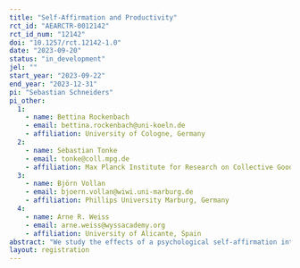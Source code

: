 ```yaml
---
title: "Self-Affirmation and Productivity"
rct_id: "AEARCTR-0012142"
rct_id_num: "12142"
doi: "10.1257/rct.12142-1.0"
date: "2023-09-20"
status: "in_development"
jel: ""
start_year: "2023-09-22"
end_year: "2023-12-31"
pi: "Sebastian Schneiders"
pi_other:
  1:
    - name: Bettina Rockenbach
    - email: bettina.rockenbach@uni-koeln.de
    - affiliation: University of Cologne, Germany
  2:
    - name: Sebastian Tonke
    - email: tonke@coll.mpg.de
    - affiliation: Max Planck Institute for Research on Collective Goods, Bonn, Germany
  3:
    - name: Björn Vollan
    - email: bjoern.vollan@wiwi.uni-marburg.de
    - affiliation: Phillips University Marburg, Germany
  4:
    - name: Arne R. Weiss
    - email: arne.weiss@wyssacademy.org
    - affiliation: University of Alicante, Spain
abstract: "We study the effects of a psychological self-affirmation intervention on performance in a real-effort task. The study is motivated by a previously conducted field experiment among a poor and stigmatized group in Namibia, in which a standard self-affirmation intervention (recalling successful experiences) backfired by reducing productivity. In an online experiment, we study whether this backfiring can be explained by a failure to adequately respond to the self-affirmation prompt. Subjects may either fail to adequately respond when they have difficulty recalling successful experiences (“ease-of-retrieval”) or when subjects do not fill the time allocated to talk about positive experiences."
layout: registration
---
```


